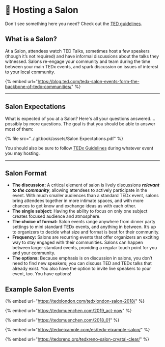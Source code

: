 # 💅 Hosting a Salon

Don't see something here you need? Check out the [TED guidelines](https://www.ted.com/participate/organize-a-local-tedx-event/before-you-start/event-types/salon-event).

## What is a Salon?

At a Salon, attendees watch TED Talks, sometimes host a few speakers (though it’s not required) and have informal discussions about the talks they witnessed. Salons re-engage your community and team during the time between your main TEDx events, and spark discussion on issues of interest to your local community.

{% embed url="https://blog.ted.com/tedx-salon-events-form-the-backbone-of-tedx-communities/" %}

***

## Salon Expectations

What is expected of you at a Salon? Here's all your questions answered.... possibly by more questions. The goal is that you should be able to answer most of them:

{% file src="../.gitbook/assets/Salon Expectations.pdf" %}

You should also be sure to follow [TEDx Guidelines](https://www.ted.com/participate/organize-a-local-tedx-event) during whatever event you may hosting.

***

## Salon Format

* **The discussion:** A critical element of salon is lively discussions _**relevant to the community**_, allowing attendees to actively participate in the event. With much smaller audiences than a standard TEDx event, salons bring attendees together in more intimate spaces, and with more chances to get know and exchange ideas as with each other.
* **The single subject:** Having the ability to focus on only one subject creates focused audience and atmosphere.
* **The choice of format:** Salon events range anywhere from dinner party settings to mini standard TEDx events, and anything in between. It’s up to organizers to decide what size and format is best for their community.
* **Frequency:** Salons are recurring events that offer organizers an exciting way to stay engaged with their communities. Salons can happen between larger standard events, providing a regular touch point for you and your community.
* **The options:** Because emphasis is on discussion in salons, you don’t need to find new speakers; you can discuss TED and TEDx talks that already exist. You also have the option to invite live speakers to your event, too. You have options!

## Example Salon Events

{% embed url="https://tedxlondon.com/tedxlondon-salon-2018/" %}

{% embed url="https://tedxmuenchen.com/2019_act-now" %}

{% embed url="https://tedxmuenchen.com/2018_01" %}

{% embed url="https://tedxeixample.com/es/tedx-eixample-salon/" %}

{% embed url="https://tedxreno.org/tedxreno-salon-crystal-clear/" %}
